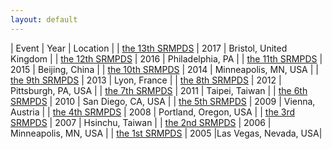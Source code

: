 ```yaml
---
layout: default
---
```

| Event | Year | Location |
| [the 13th SRMPDS](https://sites.google.com/site/srmpds/) | 2017 | Bristol, United Kingdom | 
| [the 12th SRMPDS](https://sites.google.com/site/srmpds16/) | 2016  | Philadelphia, PA | 
| [the 11th SRMPDS](https://sites.google.com/site/srmpds15/) | 2015  | Beijing, China | 
| [the 10th SRMPDS](http://www.mcs.anl.gov/~kettimut/srmpds/) | 2014  | Minneapolis, MN, USA | 
| [the 9th SRMPDS](http://www.mcs.anl.gov/~kettimut/srmpds13/) | 2013  | Lyon, France | 
| [the 8th SRMPDS](http://www.mcs.anl.gov/~kettimut/srmpds12/) | 2012  | Pittsburgh, PA, USA | 
| [the 7th SRMPDS](http://www.mcs.anl.gov/~kettimut/srmpds11/) | 2011  | Taipei, Taiwan | 
| [the 6th SRMPDS](http://www.mcs.anl.gov/~kettimut/srmpds10/) | 2010  | San Diego, CA, USA | 
| [the 5th SRMPDS](http://www.mcs.anl.gov/~kettimut/srmpds09/) | 2009  | Vienna, Austria | 
| [the 4th SRMPDS](http://www.mcs.anl.gov/~kettimut/srmpds08/) | 2008  | Portland, Oregon, USA | 
| [the 3rd SRMPDS](http://www.mcs.anl.gov/~kettimut/srmpds07/) | 2007  | Hsinchu, Taiwan | 
| [the 2nd SRMPDS](http://www.mcs.anl.gov/~kettimut/srmpds06/) | 2006  | Minneapolis, MN, USA | 
| [the 1st SRMPDS](http://www.mcs.anl.gov/~kettimut/srmpds05/) | 2005  |Las Vegas, Nevada, USA|